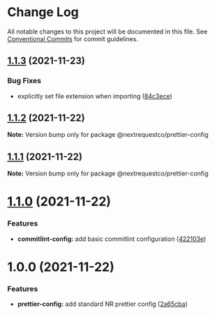 # Change Log

All notable changes to this project will be documented in this file.
See [Conventional Commits](https://conventionalcommits.org) for commit guidelines.

## [1.1.3](https://github.com/nextrequest/configs/compare/@nextrequestco/prettier-config@1.1.2...@nextrequestco/prettier-config@1.1.3) (2021-11-23)


### Bug Fixes

* explicitly set file extension when importing ([84c3ece](https://github.com/nextrequest/configs/commit/84c3ece5e074cad3538c09bac2fd2fd8b7517ac3))





## [1.1.2](https://github.com/nextrequest/configs/compare/@nextrequestco/prettier-config@1.1.1...@nextrequestco/prettier-config@1.1.2) (2021-11-22)

**Note:** Version bump only for package @nextrequestco/prettier-config





## [1.1.1](https://github.com/nextrequest/configs/compare/@nextrequestco/prettier-config@1.1.0...@nextrequestco/prettier-config@1.1.1) (2021-11-22)

**Note:** Version bump only for package @nextrequestco/prettier-config





# [1.1.0](https://github.com/nextrequest/configs/compare/@nextrequestco/prettier-config@1.0.0...@nextrequestco/prettier-config@1.1.0) (2021-11-22)


### Features

* **commitlint-config:** add basic commitlint configuration ([422103e](https://github.com/nextrequest/configs/commit/422103e959d90c476266240f581b7e1600dc2d47))





# 1.0.0 (2021-11-22)


### Features

* **prettier-config:** add standard NR prettier config ([2a65cba](https://github.com/nextrequest/configs/commit/2a65cbad1ea02da6c4acb8dc7fcab64434f5db98))
